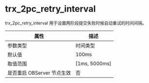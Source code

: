 # trx_2pc_retry_interval 

trx_2pc_retry_interval 用于设置两阶段提交失败时候自动重试的时间间隔。


|      **属性**      |     **描述**      |
|------------------|-----------------|
| 参数类型             | 时间类型            |
| 默认值              | 100ms           |
| 取值范围             | \[1ms, 5000ms\] |
| 是否重启 OBServer 节点生效 | 否               |




